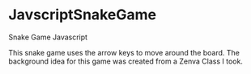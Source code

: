 # JavscriptSnakeGame
Snake Game Javascript

This snake game uses the arrow keys to move around the board.
The background idea for this game was created from a Zenva Class I took. 
